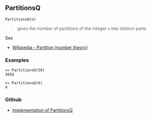 ## PartitionsQ

```
PartitionsQ(n)
```
> gives the number of partitions of the integer `n` into distinct parts

See
* [Wikipedia - Partition (number theory)](https://en.wikipedia.org/wiki/Partition_(number_theory))

### Examples

```
>> PartitionsQ(50)
3658

>> PartitionsQ(6)
4

```

### Github

* [Implementation of PartitionsQ](https://github.com/axkr/symja_android_library/blob/master/symja_android_library/matheclipse-core/src/main/java/org/matheclipse/core/builtin/NumberTheory.java#L3862) 
